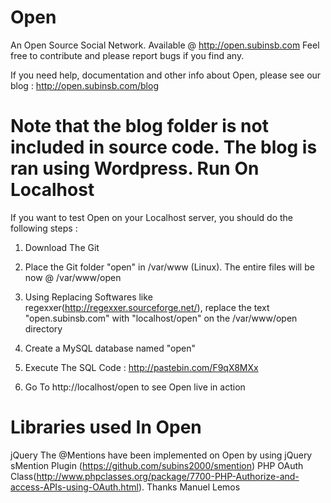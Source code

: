 Open
====
An Open Source Social Network. Available @ http://open.subinsb.com
Feel free to contribute and please report bugs if you find any.

If you need help, documentation and other info about Open, please see our blog : http://open.subinsb.com/blog

Note that the blog folder is not included in source code. The blog is ran using Wordpress.
Run On Localhost
====
If you want to test Open on your Localhost server, you should do the following steps :

1) Download The Git

2) Place the Git folder "open" in /var/www (Linux). The entire files will be now @ /var/www/open

3) Using Replacing Softwares like regexxer(http://regexxer.sourceforge.net/), replace the text "open.subinsb.com" with "localhost/open" on the /var/www/open directory

4) Create a MySQL database named "open"

5) Execute The SQL Code : http://pastebin.com/F9qX8MXx

6) Go To http://localhost/open to see Open live in action

Libraries used In Open
====
jQuery
The @Mentions have been implemented on Open by using jQuery sMention Plugin (https://github.com/subins2000/smention)
PHP OAuth Class(http://www.phpclasses.org/package/7700-PHP-Authorize-and-access-APIs-using-OAuth.html). Thanks Manuel Lemos
